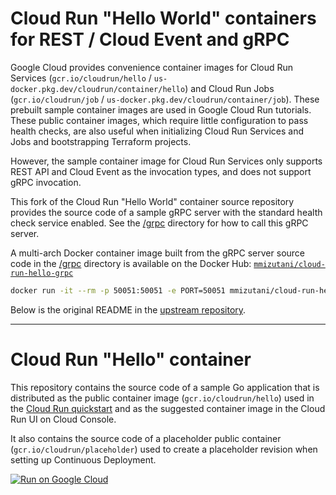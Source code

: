 # Cloud Run "Hello World" containers for REST / Cloud Event and gRPC

Google Cloud provides convenience container images for Cloud Run Services (`gcr.io/cloudrun/hello` / `us-docker.pkg.dev/cloudrun/container/hello`) and Cloud Run Jobs (`gcr.io/cloudrun/job` / `us-docker.pkg.dev/cloudrun/container/job`).
These prebuilt sample container images are used in Google Cloud Run tutorials.
These public container images, which require little configuration to pass health checks, are also useful when initializing Cloud Run Services and Jobs and bootstrapping Terraform projects.

However, the sample container image for Cloud Run Services only supports REST API and Cloud Event as the invocation types, and does not support gRPC invocation.

This fork of the Cloud Run "Hello World" container source repository provides the source code of a sample gRPC server with the standard health check service enabled.
See the [/grpc](./grpc) directory for how to call this gRPC server.

A multi-arch Docker container image built from the gRPC server source code in the [/grpc](./grpc) directory is available on the Docker Hub: [`mmizutani/cloud-run-hello-grpc`](https://hub.docker.com/r/mmizutani/cloud-run-hello-grpc)

```bash
docker run -it --rm -p 50051:50051 -e PORT=50051 mmizutani/cloud-run-hello-grpc
```

Below is the original README in the [upstream repository](https://github.com/GoogleCloudPlatform/cloud-run-hello).

---

# Cloud Run "Hello" container

This repository contains the source code of a sample Go application that is
distributed as the public container image (`gcr.io/cloudrun/hello`) used in the
[Cloud Run quickstart](https://cloud.google.com/run/docs/quickstarts/) and as
the suggested container image in the Cloud Run UI on Cloud Console.

It also contains the source code of a placeholder public container
(`gcr.io/cloudrun/placeholder`)  used to create a placeholder revision when setting up
Continuous Deployment.

[![Run on Google Cloud](https://deploy.cloud.run/button.svg)](https://deploy.cloud.run)
